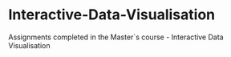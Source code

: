 # Interactive-Data-Visualisation
Assignments completed in the Master`s course - Interactive Data Visualisation
